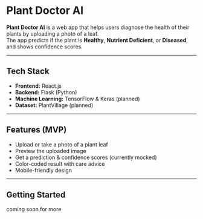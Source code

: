 # Plant Doctor AI

**Plant Doctor AI** is a web app that helps users diagnose the health of their plants by uploading a photo of a leaf.  
The app predicts if the plant is **Healthy**, **Nutrient Deficient**, or **Diseased**, and shows confidence scores.

---

## Tech Stack
- **Frontend:** React.js
- **Backend:** Flask (Python)
- **Machine Learning:** TensorFlow & Keras (planned)
- **Dataset:** PlantVillage (planned)

---

## Features (MVP)
- Upload or take a photo of a plant leaf
- Preview the uploaded image
- Get a prediction & confidence scores (currently mocked)
- Color-coded result with care advice
- Mobile-friendly design

---

## Getting Started

coming soon for more
